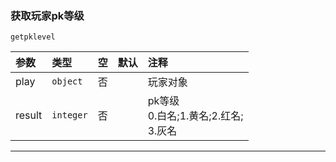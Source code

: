 ### 获取玩家pk等级
`getpklevel`

| 参数   | 类型      | 空   | 默认 | 注释                                      |
| :----- | :-------- | :--- | :--- | :---------------------------------------- |
| play   | `object`  | 否   |      | 玩家对象                                  |
| result | `integer` | 否   |      | pk等级<br />0.白名;1.黄名;2.红名;<br />3.灰名 |

------------

